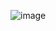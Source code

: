 ![image](https://github.com/JoyeshShrestha/JavaScript/assets/84576929/7035e193-05cb-4c4a-95f2-7e430704e9a9)
